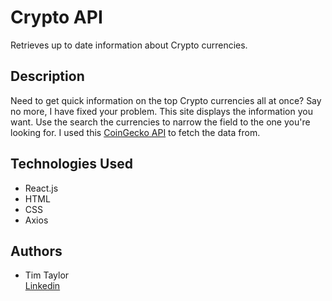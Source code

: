 # Crypto API

Retrieves up to date information about Crypto currencies.

## Description

Need to get quick information on the top Crypto currencies all at once? Say no more, I have fixed your problem. This site displays the information you want. Use the search the currencies to narrow the field to the one you're looking for. I used this [CoinGecko API](https://www.coingecko.com/api/documentations/v3#/coins/get_coins_markets) to fetch the data from.

## Technologies Used
* React.js
* HTML
* CSS
* Axios

## Authors

* Tim Taylor  
[Linkedin](https://www.linkedin.com/in/tim-taylor-aaa970207/)
